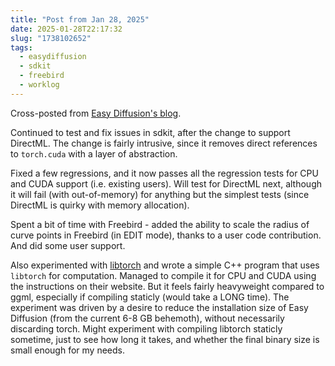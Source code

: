 ```yaml
---
title: "Post from Jan 28, 2025"
date: 2025-01-28T22:17:32
slug: "1738102652"
tags:
  - easydiffusion
  - sdkit
  - freebird
  - worklog
---
```


Cross-posted from [Easy Diffusion's blog](https://easydiffusion.github.io/blog/1738102652).

Continued to test and fix issues in sdkit, after the change to support DirectML. The change is fairly intrusive, since it removes direct references to `torch.cuda` with a layer of abstraction.

Fixed a few regressions, and it now passes all the regression tests for CPU and CUDA support (i.e. existing users). Will test for DirectML next, although it will fail (with out-of-memory) for anything but the simplest tests (since DirectML is quirky with memory allocation).

Spent a bit of time with Freebird - added the ability to scale the radius of curve points in Freebird (in EDIT mode), thanks to a user code contribution. And did some user support.

Also experimented with [libtorch](https://pytorch.org/cppdocs/frontend.html) and wrote a simple C++ program that uses `libtorch` for computation. Managed to compile it for CPU and CUDA using the instructions on their website. But it feels fairly heavyweight compared to ggml, especially if compiling staticly (would take a LONG time). The experiment was driven by a desire to reduce the installation size of Easy Diffusion (from the current 6-8 GB behemoth), without necessarily discarding torch. Might experiment with compiling libtorch staticly sometime, just to see how long it takes, and whether the final binary size is small enough for my needs.